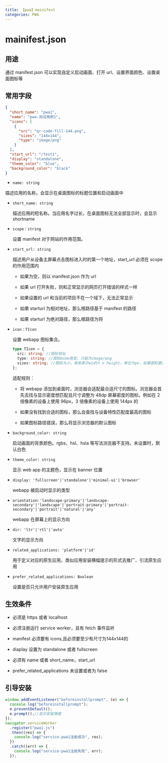```yaml
---
title: 【pwa】mainifest
categories: PWA
---
```


# mainifest.json

## 用途

通过 manifest.json 可以实现自定义启动画面、打开 url、设置界面颜色、设置桌面图标等

## 常用字段

```json
{
  "short_name": "pwa1",
  "name": "pwa-测试用例1",
  "icons": [
    {
      "src": "qr-code-fill-144.png",
      "sizes": "144x144",
      "type": "image/png"
    }
  ],
  "start_url": "/test1",
  "display": "standalone",
  "theme_color": "blue",
  "background_color": "black"
}
```

- `name: string`

描述应用的名称，会显示在桌面图标的标题位置和启动画面中

- `short_name: string`

  描述应用的短名称。当应用名字过长，在桌面图标无法全部显示时，会显示 shortname

- `scope：string`

  设置 manifest 对于网站的作用范围。

- `start_url: string`

  描述用户从设备主屏幕点击图标进入时的第一个地址，start_url 必须在 scope 的作用范围内

  - 如果为空，则以 manifest.json 作为 url

  - 如果 url 打开失败，则和正常显示的网页打开错误的样式一样

  - 如果设置的 url 和当前的项目不在一个域下，无法正常显示

  - 如果 starturl 为相对地址，那么根路径基于 manifest 的路径

  - 如果 starturl 为绝对路径，那么根路径为将

- `icon：TIcon`

  设置 webapp 图标集合。

  ```ts
  type TIcon = {
    src: string; //图标地址
    type: string; //图标mime类型，只能为image/png
    sizes: string; //图标大小，用来表示width x height，单位为px，如果图标要适配多个尺寸，则多个尺寸用空格隔开。与真实图片大小要一致
  };
  ```

  适配规则：

  - 将 webapp 添加到桌面时，浏览器会适配最合适尺寸的图标。浏览器会首先去找与显示密度想匹配且尺寸调整为 48dp 屏幕密度的图标。例如在 2 倍像素的设备上使用 96px，3 倍像素的设备上使用 144px 的

  - 如果没有找到合适的图标，那么会查找与设备特性匹配度最高的图标

  - 如果图标路径错误，那么将显示浏览器的默认图标

- `background_color: string`

  启动画面的背景颜色。rgbs、hsl、hsla 等写法浏览器不支持。未设置时，默认白色

- `theme_color: string`

  显示 web app 的主题色，显示在 banner 位置

- `display: 'fullscreen'|'standalone'|'minimal-ui'|'browser'`

  webapp 被启动时显示的类型

- `orientation`: `'landscape-primary'|'landscape-secondary'|'landscape'|'portrait-primary'|'portrait-secondary'|'portrait'|'natural'|'any'`

  webapp 在屏幕上的显示方向

- `dir: 'ltr'|'rtl'|'auto'`

  文字的显示方向

- `related_applications: 'platform'|'id'`

  用于定义对应的原生应用，类似应用安装横幅提示的形式去推广、引流原生应用

- `prefer_related_applications: Boolean`

  设置是否只允许用户安装原生应用

## 生效条件

- 必须是 https 或者 localhost

- 必须注册运行 service worker，且有 fetch 事件监听

- manifest 必须要有 icons,且必须要至少有尺寸为144x144的

- diaplay 设置为 standalone 或者 fullscreen

- 必须有 name 或者 short_name，start_url

- prefer_related_applications 未设置或者为 false

## 引导安装

```js
window.addEventListener("beforeinstallprompt", (e) => {
  console.log("beforeinstallprompt");
  e.preventDefault();
  e.prompt();//显示安装弹窗
});
navigator.serviceWorker
  .register("pwa1.js")
  .then((res) => {
    console.log("service-pwa1注册成功", res);
  })
  .catch((err) => {
    console.log("service-pwa1注册失败", err);
  });
```
